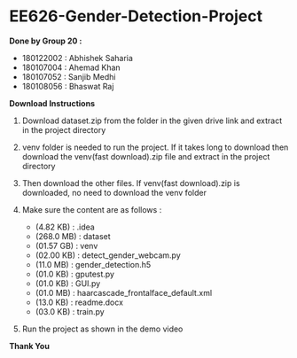 # EE626-Gender-Detection-Project

**Done by Group 20 :**
-  180122002 :  Abhishek Saharia <br />
-  180107004 :  Ahemad Khan <br />
-  180107052 :  Sanjib Medhi <br />
-  180108056 :  Bhaswat Raj <br />
 
**Download Instructions**
1. Download dataset.zip from the folder in the given drive link and extract in the project directory <br />

2. venv folder is needed to run the project. If it takes long to download then download the venv(fast download).zip file and extract in the project directory <br />

3. Then download the other files. If venv(fast download).zip is downloaded, no need to download the venv folder <br />

4. Make sure the content are as follows :
   - (4.82 KB) : .idea
   - (268.0 MB) : dataset
   - (01.57 GB) : venv
   - (02.00 KB) : detect_gender_webcam.py
   - (11.0 MB) : gender_detection.h5                                           
   - (01.0 KB) : gputest.py                                                    
   - (01.0 KB) : GUI.py                                                       
   - (01.0 MB) : haarcascade_frontalface_default.xml 
   - (13.0 KB) : readme.docx                                               
   - (03.0 KB) : train.py    
 
4. Run the project as shown in the demo video

**Thank You**
